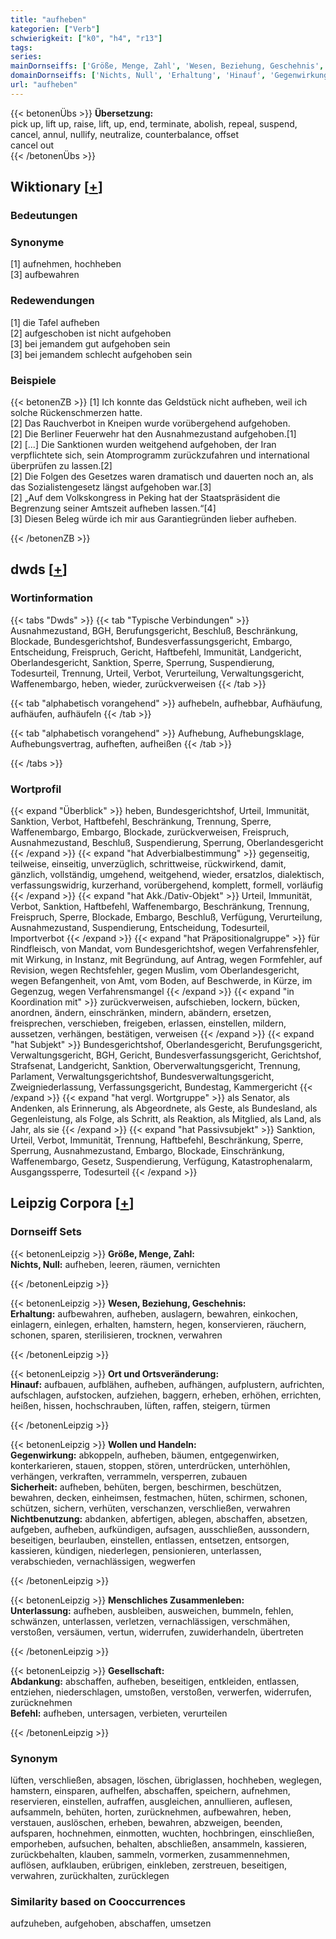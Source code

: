 ```yaml
---
title: "aufheben"
kategorien: ["Verb"]
schwierigkeit: ["k0", "h4", "r13"]
tags:
series:
mainDornseiffs: ['Größe, Menge, Zahl', 'Wesen, Beziehung, Geschehnis', 'Ort und Ortsveränderung', 'Wollen und Handeln', 'Menschliches Zusammenleben', 'Gesellschaft']
domainDornseiffs: ['Nichts, Null', 'Erhaltung', 'Hinauf', 'Gegenwirkung', 'Sicherheit', 'Nichtbenutzung', 'Unterlassung', 'Abdankung', 'Befehl']
url: "aufheben"
---
```


{{< betonenÜbs >}}
**Übersetzung:**  
pick up, lift up, raise, lift, up, end, terminate, abolish, repeal, suspend, cancel, annul, nullify, neutralize, counterbalance, offset  
cancel out  
{{< /betonenÜbs >}}

## Wiktionary [[+](https://de.wiktionary.org/wiki/aufheben)]

### Bedeutungen

### Synonyme
[1] aufnehmen, hochheben  
[3] aufbewahren  

### Redewendungen
[1] die Tafel aufheben  
[2] aufgeschoben ist nicht aufgehoben  
[3] bei jemandem gut aufgehoben sein  
[3] bei jemandem schlecht aufgehoben sein  

### Beispiele
{{< betonenZB >}}
[1] Ich konnte das Geldstück nicht aufheben, weil ich solche Rückenschmerzen hatte.  
[2] Das Rauchverbot in Kneipen wurde vorübergehend aufgehoben.  
[2] Die Berliner Feuerwehr hat den Ausnahmezustand aufgehoben.[1]  
[2] [...] Die Sanktionen wurden weitgehend aufgehoben, der Iran verpflichtete sich, sein Atomprogramm zurückzufahren und international überprüfen zu lassen.[2]  
[2] Die Folgen des Gesetzes waren dramatisch und dauerten noch an, als das Sozialistengesetz längst aufgehoben war.[3]  
[2] „Auf dem Volkskongress in Peking hat der Staatspräsident die Begrenzung seiner Amtszeit aufheben lassen.“[4]  
[3] Diesen Beleg würde ich mir aus Garantiegründen lieber aufheben.  

{{< /betonenZB >}}


## dwds [[+](https://www.dwds.de/wb/aufheben)]

### Wortinformation
{{< tabs "Dwds" >}}
{{< tab "Typische Verbindungen" >}}
Ausnahmezustand, BGH, Berufungsgericht, Beschluß, Beschränkung, Blockade, Bundesgerichtshof, Bundesverfassungsgericht, Embargo, Entscheidung, Freispruch, Gericht, Haftbefehl, Immunität, Landgericht, Oberlandesgericht, Sanktion, Sperre, Sperrung, Suspendierung, Todesurteil, Trennung, Urteil, Verbot, Verurteilung, Verwaltungsgericht, Waffenembargo, heben, wieder, zurückverweisen
{{< /tab >}}

{{< tab "alphabetisch vorangehend" >}}
aufhebeln, aufhebbar, Aufhäufung, aufhäufen, aufhäufeln
{{< /tab >}}

{{< tab "alphabetisch vorangehend" >}}
Aufhebung, Aufhebungsklage, Aufhebungsvertrag, aufheften, aufheißen
{{< /tab >}}

{{< /tabs >}}

### Wortprofil
{{< expand "Überblick" >}} heben, Bundesgerichtshof, Urteil, Immunität, Sanktion, Verbot, Haftbefehl, Beschränkung, Trennung, Sperre, Waffenembargo, Embargo, Blockade, zurückverweisen, Freispruch, Ausnahmezustand, Beschluß, Suspendierung, Sperrung, Oberlandesgericht {{< /expand >}}
{{< expand "hat Adverbialbestimmung" >}} gegenseitig, teilweise, einseitig, unverzüglich, schrittweise, rückwirkend, damit, gänzlich, vollständig, umgehend, weitgehend, wieder, ersatzlos, dialektisch, verfassungswidrig, kurzerhand, vorübergehend, komplett, formell, vorläufig {{< /expand >}}
{{< expand "hat Akk./Dativ-Objekt" >}} Urteil, Immunität, Verbot, Sanktion, Haftbefehl, Waffenembargo, Beschränkung, Trennung, Freispruch, Sperre, Blockade, Embargo, Beschluß, Verfügung, Verurteilung, Ausnahmezustand, Suspendierung, Entscheidung, Todesurteil, Importverbot {{< /expand >}}
{{< expand "hat Präpositionalgruppe" >}} für Rindfleisch, von Mandat, vom Bundesgerichtshof, wegen Verfahrensfehler, mit Wirkung, in Instanz, mit Begründung, auf Antrag, wegen Formfehler, auf Revision, wegen Rechtsfehler, gegen Muslim, vom Oberlandesgericht, wegen Befangenheit, von Amt, vom Boden, auf Beschwerde, in Kürze, im Gegenzug, wegen Verfahrensmangel {{< /expand >}}
{{< expand "in Koordination mit" >}} zurückverweisen, aufschieben, lockern, bücken, anordnen, ändern, einschränken, mindern, abändern, ersetzen, freisprechen, verschieben, freigeben, erlassen, einstellen, mildern, aussetzen, verhängen, bestätigen, verweisen {{< /expand >}}
{{< expand "hat Subjekt" >}} Bundesgerichtshof, Oberlandesgericht, Berufungsgericht, Verwaltungsgericht, BGH, Gericht, Bundesverfassungsgericht, Gerichtshof, Strafsenat, Landgericht, Sanktion, Oberverwaltungsgericht, Trennung, Parlament, Verwaltungsgerichtshof, Bundesverwaltungsgericht, Zweigniederlassung, Verfassungsgericht, Bundestag, Kammergericht {{< /expand >}}
{{< expand "hat vergl. Wortgruppe" >}} als Senator, als Andenken, als Erinnerung, als Abgeordnete, als Geste, als Bundesland, als Gegenleistung, als Folge, als Schritt, als Reaktion, als Mitglied, als Land, als Jahr, als sie {{< /expand >}}
{{< expand "hat Passivsubjekt" >}} Sanktion, Urteil, Verbot, Immunität, Trennung, Haftbefehl, Beschränkung, Sperre, Sperrung, Ausnahmezustand, Embargo, Blockade, Einschränkung, Waffenembargo, Gesetz, Suspendierung, Verfügung, Katastrophenalarm, Ausgangssperre, Todesurteil {{< /expand >}}

## Leipzig Corpora [[+](https://corpora.uni-leipzig.de/en/res?word=aufheben&corpusId=deu_newscrawl-public_2018)]

### Dornseiff Sets
{{< betonenLeipzig >}}
**Größe, Menge, Zahl:**  
**Nichts, Null:** aufheben, leeren, räumen, vernichten  

{{< /betonenLeipzig >}}


{{< betonenLeipzig >}}
**Wesen, Beziehung, Geschehnis:**  
**Erhaltung:** aufbewahren, aufheben, auslagern, bewahren, einkochen, einlagern, einlegen, erhalten, hamstern, hegen, konservieren, räuchern, schonen, sparen, sterilisieren, trocknen, verwahren  

{{< /betonenLeipzig >}}


{{< betonenLeipzig >}}
**Ort und Ortsveränderung:**  
**Hinauf:** aufbauen, aufblähen, aufheben, aufhängen, aufplustern, aufrichten, aufschlagen, aufstocken, aufziehen, baggern, erheben, erhöhen, errichten, heißen, hissen, hochschrauben, lüften, raffen, steigern, türmen  

{{< /betonenLeipzig >}}


{{< betonenLeipzig >}}
**Wollen und Handeln:**  
**Gegenwirkung:** abkoppeln, aufheben, bäumen, entgegenwirken, konterkarieren, stauen, stoppen, stören, unterdrücken, unterhöhlen, verhängen, verkraften, verrammeln, versperren, zubauen  
**Sicherheit:** aufheben, behüten, bergen, beschirmen, beschützen, bewahren, decken, einheimsen, festmachen, hüten, schirmen, schonen, schützen, sichern, verhüten, verschanzen, verschließen, verwahren  
**Nichtbenutzung:** abdanken, abfertigen, ablegen, abschaffen, absetzen, aufgeben, aufheben, aufkündigen, aufsagen, ausschließen, aussondern, beseitigen, beurlauben, einstellen, entlassen, entsetzen, entsorgen, kassieren, kündigen, niederlegen, pensionieren, unterlassen, verabschieden, vernachlässigen, wegwerfen  

{{< /betonenLeipzig >}}


{{< betonenLeipzig >}}
**Menschliches Zusammenleben:**  
**Unterlassung:** aufheben, ausbleiben, ausweichen, bummeln, fehlen, schwänzen, unterlassen, verletzen, vernachlässigen, verschmähen, verstoßen, versäumen, vertun, widerrufen, zuwiderhandeln, übertreten  

{{< /betonenLeipzig >}}


{{< betonenLeipzig >}}
**Gesellschaft:**  
**Abdankung:** abschaffen, aufheben, beseitigen, entkleiden, entlassen, entziehen, niederschlagen, umstoßen, verstoßen, verwerfen, widerrufen, zurücknehmen  
**Befehl:** aufheben, untersagen, verbieten, verurteilen  

{{< /betonenLeipzig >}}

### Synonym
lüften, verschließen, absagen, löschen, übriglassen, hochheben, weglegen, hamstern, einsparen, aufhelfen, abschaffen, speichern, aufnehmen, reservieren, einstellen, aufraffen, ausgleichen, annullieren, auflesen, aufsammeln, behüten, horten, zurücknehmen, aufbewahren, heben, verstauen, auslöschen, erheben, bewahren, abzweigen, beenden, aufsparen, hochnehmen, einmotten, wuchten, hochbringen, einschließen, emporheben, aufsuchen, behalten, abschließen, ansammeln, kassieren, zurückbehalten, klauben, sammeln, vormerken, zusammennehmen, auflösen, aufklauben, erübrigen, einkleben, zerstreuen, beseitigen, verwahren, zurückhalten, zurücklegen


### Similarity based on Cooccurrences
aufzuheben, aufgehoben, abschaffen, umsetzen

